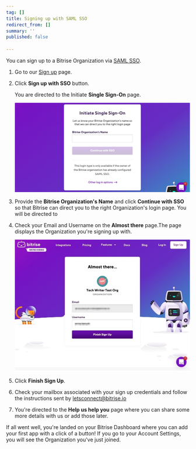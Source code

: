 ```yaml
---
tag: []
title: Signing up with SAML SSO
redirect_from: []
summary: ''
published: false

---
```

You can sign up to a Bitrise Organization via [SAML SSO](/team-management/organizations/saml-sso-in-organizations/). 

1. Go to our [Sign up](https://app.bitrise.io/users/sign_up) page.
2. Click **Sign up with SSO** button.

   You are directed to the Initiate **Single Sign-On** page.

   ![](/img/saml-sso-sign-up.jpg)
3. Provide the **Bitrise Organization's Name** and click **Continue with SSO** so that Bitrise can direct you to the right Organization's login page. You will be directed to 
4. Check your Email and Username on the **Almost there** page.The page displays the Organization you're signing up with.

   ![](/img/signup-saml-almost-there-1.jpg)
5. Click **Finish Sign Up**.
6. Check your mailbox associated with your sign up credentials and follow the instructions sent by letsconnect@bitrise.io
7. You're directed to the **Help us help you** page where you can share some more details with us or add those later.

If all went well, you're landed on your Bitrise Dashboard where you can add your first app with a click of a button! If you go to your Account Settings, you will see the Organization you've just joined.